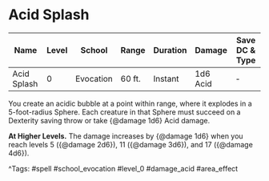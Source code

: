 # Acid Splash

| Name | Level | School | Range | Duration | Damage | Save DC & Type |
|------|-------|--------|-------|----------|--------|----------------|
| Acid Splash | 0 | Evocation | 60 ft. | Instant | 1d6 Acid | - |

You create an acidic bubble at a point within range, where it explodes in a 5-foot-radius Sphere. Each creature in that Sphere must succeed on a Dexterity saving throw or take {@damage 1d6} Acid damage.

**At Higher Levels.** The damage increases by {@damage 1d6} when you reach levels 5 ({@damage 2d6}), 11 ({@damage 3d6}), and 17 ({@damage 4d6}).

^Tags: #spell #school_evocation #level_0 #damage_acid #area_effect